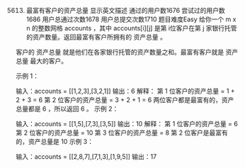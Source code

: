 5613. 最富有客户的资产总量 显示英文描述 
通过的用户数1676
尝试过的用户数1686
用户总通过次数1678
用户总提交次数1710
题目难度Easy
给你一个 m x n 的整数网格 accounts ，其中 accounts[i][j] 是第 i​​​​​​​​​​​​ 位客户在第 j 家银行托管的资产数量。返回最富有客户所拥有的 资产总量 。

客户的 资产总量 就是他们在各家银行托管的资产数量之和。最富有客户就是 资产总量 最大的客户。

 

示例 1：

输入：accounts = [[1,2,3],[3,2,1]]
输出：6
解释：
第 1 位客户的资产总量 = 1 + 2 + 3 = 6
第 2 位客户的资产总量 = 3 + 2 + 1 = 6
两位客户都是最富有的，资产总量都是 6 ，所以返回 6 。
示例 2：

输入：accounts = [[1,5],[7,3],[3,5]]
输出：10
解释：
第 1 位客户的资产总量 = 6
第 2 位客户的资产总量 = 10 
第 3 位客户的资产总量 = 8
第 2 位客户是最富有的，资产总量是 10
示例 3：

输入：accounts = [[2,8,7],[7,1,3],[1,9,5]]
输出：17